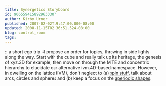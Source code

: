 ```yaml
---
title: Synergetics Storyboard
id: 9065594158929633307
author: Kirby Urner
published: 2007-02-02T19:47:00.000-08:00
updated: 2008-11-15T02:36:51.524-08:00
blog: control_room
tags: 
---
```


:: a short ego trip ::I propose an order for topics, throwing in side lights along the way. Start with the cube and really talk up its heritage, the genesis of xyz.3D for example, then move on through the MITE and concentric hierarchy to elucidate our alternative ivm.4D-based namespace. However, in dwelling on the lattice (IVM), don't neglect to (a) [spin stuff](http://controlroom.blogspot.com/2006/10/geometry-in-nature.html), talk about arcs, circles and spheres and (b) keep a focus on the [aperiodic shapes](http://controlroom.blogspot.com/2006/08/eternal-war-of-incommensurability.html).[](https://blogger.googleusercontent.com/img/b/R29vZ2xl/AVvXsEirBFtRHiYZrP-hwIaulLIzMTuI47qmES6KsZdmRwGkddk0yZuk4ibdIWl_UDWhMapx63qDa48G05Cs0TcPTkyKlLj-RCV-AUuOKxn9qqinna5-7hPlDCoYHddDCu14Zq20MMLR/s1600-h/memetraffic.jpg)